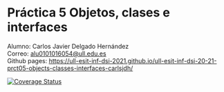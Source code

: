 # Práctica 5 Objetos, clases e interfaces

Alumno: Carlos Javier Delgado Hernández  
Correo: alu0101016054@ull.edu.es  
Github pages: https://ull-esit-inf-dsi-2021.github.io/ull-esit-inf-dsi-20-21-prct05-objects-classes-interfaces-carlsjdh/  

[![Coverage Status](https://coveralls.io/repos/github/ULL-ESIT-INF-DSI-2021/ull-esit-inf-dsi-20-21-prct05-objects-classes-interfaces-carlsjdh/badge.svg?branch=main)](https://coveralls.io/github/ULL-ESIT-INF-DSI-2021/ull-esit-inf-dsi-20-21-prct05-objects-classes-interfaces-carlsjdh?branch=main)